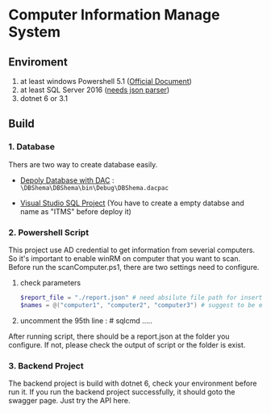 # Computer Information Manage System

## Enviroment
1. at least windows Powershell 5.1 ([Official Document](https://learn.microsoft.com/en-us/powershell/scripting/windows-powershell/install/installing-windows-powershell?view=powershell-7.3#upgrading-existing-windows-powershell))
2. at least SQL Server 2016 ([needs json parser](https://learn.microsoft.com/zh-tw/sql/relational-databases/json/json-data-sql-server?view=sql-server-ver16))
3. dotnet 6 or 3.1

## Build
### 1. Database
Thers are two way to create database easily.

* [Depoly Database with DAC](https://learn.microsoft.com/zh-tw/sql/relational-databases/data-tier-applications/deploy-a-data-tier-application?view=sql-server-ver16) : `\DBShema\DBShema\bin\Debug\DBShema.dacpac`

* [Visual Studio SQL Project](https://learn.microsoft.com/zh-tw/sql/ssdt/how-to-build-and-deploy-to-a-local-database?view=sql-server-ver16) (You have to create a empty databse and name as "ITMS" before deploy it)

### 2. Powershell Script
This project use AD credential to get information from severial computers.
So it's important to enable winRM on computer that you want to scan.
Before run the scanComputer.ps1, there are two settings need to configure.

1. check parameters
    ```powershell
    $report_file = "./report.json" # need absilute file path for insert data into database
    $names = @("computer1", "computer2", "computer3") # suggest to be empty when you just first try
    ```

2. uncomment the 95th line : # sqlcmd .....

After running script, there should be a report.json at the folder you configure.
If not, please check the output of script or the folder is exist.

### 3. Backend Project
The backend project is build with dotnet 6, check your environment before run it.
If you run the backend project successfully, it should goto the swagger page. Just
try the API here.
